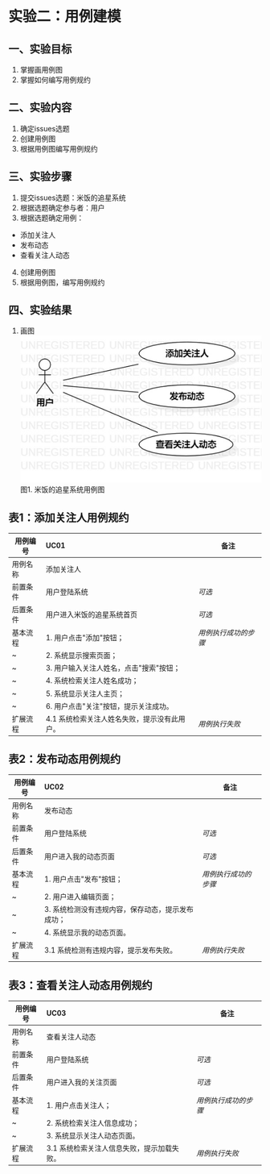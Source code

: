 # 实验二：用例建模

## 一、实验目标

1. 掌握画用例图
2. 掌握如何编写用例规约

## 二、实验内容

1. 确定issues选题
2. 创建用例图
3. 根据用例图编写用例规约


## 三、实验步骤

1. 提交issues选题：米饭的追星系统
2. 根据选题确定参与者：用户
3. 根据选题确定用例：
  - 添加关注人
  - 发布动态
  - 查看关注人动态
4. 创建用例图
5. 根据用例图，编写用例规约

## 四、实验结果
1. 画图  
![用例图](./lab2.jpg)  
图1. 米饭的追星系统用例图  
  

## 表1：添加关注人用例规约  

用例编号  | UC01 | 备注  
-|:-|-  
用例名称  | 添加关注人  |   
前置条件  |   用户登陆系统   | *可选*   
后置条件  |   用户进入米饭的追星系统首页   | *可选*   
基本流程  | 1. 用户点击"添加"按钮；  |*用例执行成功的步骤*    
~| 2. 系统显示搜索页面；  |   
~| 3. 用户输入关注人姓名，点击"搜索"按钮；  |   
~| 4. 系统检索关注人姓名成功；  |   
~| 5. 系统显示关注人主页；  |   
~| 6. 用户点击"关注"按钮，提示关注成功。  |   
扩展流程  | 4.1 系统检索关注人姓名失败，提示没有此用户。  |*用例执行失败*    



## 表2：发布动态用例规约  

用例编号  | UC02 | 备注  
-|:-|-  
用例名称  | 发布动态  |   
前置条件  |   用户登陆系统   | *可选*   
后置条件  |   用户进入我的动态页面   | *可选*   
基本流程  | 1. 用户点击"发布"按钮；  |*用例执行成功的步骤*    
~| 2. 用户进入编辑页面；  |   
~| 3. 系统检测没有违规内容，保存动态，提示发布成功；  |   
~| 4. 系统显示我的动态页面。  |   
扩展流程  | 3.1 系统检测有违规内容，提示发布失败。  |*用例执行失败*    


## 表3：查看关注人动态用例规约  

用例编号  | UC03 | 备注  
-|:-|-  
用例名称  | 查看关注人动态  |   
前置条件  |   用户登陆系统   | *可选*   
后置条件  |   用户进入我的关注页面   | *可选*   
基本流程  | 1. 用户点击关注人；  |*用例执行成功的步骤*    
~| 2. 系统检索关注人信息成功；  |   
~| 3. 系统显示关注人动态页面。  |    
扩展流程  | 3.1 系统检索关注人信息失败，提示加载失败。  |*用例执行失败*    